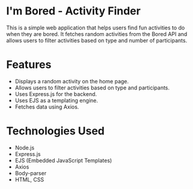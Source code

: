 # I'm Bored - Activity Finder

This is a simple web application that helps users find fun activities to do when they are bored. It fetches random activities from the Bored API and allows users to filter activities based on type and number of participants.

# Features
- Displays a random activity on the home page.
- Allows users to filter activities based on type and participants.
- Uses Express.js for the backend.
- Uses EJS as a templating engine.
- Fetches data using Axios.

# Technologies Used
- Node.js
- Express.js
- EJS (Embedded JavaScript Templates)
- Axios
- Body-parser
- HTML, CSS
